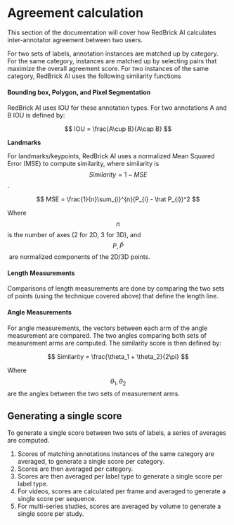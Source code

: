 # Agreement calculation

This section of the documentation will cover how RedBrick AI calculates inter-annotator agreement between two users.&#x20;

For two sets of labels, annotation instances are matched up by category. For the same category, instances are matched up by selecting pairs that maximize the overall agreement score. For two instances of the same category, RedBrick AI uses the following similarity functions

#### Bounding box, Polygon, and Pixel Segmentation

RedBrick AI uses IOU for these annotation types. For two annotations A and B IOU is defined by:

$$
IOU = \frac{A\cup B}{A\cap B}
$$

​**Landmarks**

For landmarks/keypoints, RedBrick AI uses a normalized Mean Squared Error (MSE) to compute similarity, where similarity is $$Similarity = 1 - MSE$$.&#x20;

$$
MSE = \frac{1}{n}\sum_{i}^{n}(P_{i} - \hat P_{i})^2
$$

​Where $$n$$ is the number of axes (2 for 2D, 3 for 3D), and $$P, \hat{P}$$​ are normalized components of the 2D/3D points.

#### Length Measurements

Comparisons of length measurements are done by comparing the two sets of points (using the technique covered above) that define the length line.

#### Angle Measurements&#x20;

For angle measurements, the vectors between each arm of the angle measurement are compared. The two angles comparing both sets of measurement arms are computed. The similarity score is then defined by:

$$
Similarity = \frac{\theta_1 + \theta_2}{2\pi}
$$

​Where $$\theta_1, \theta_2$$​ are the angles between the two sets of measurement arms.

## Generating a single score

To generate a single score between two sets of labels, a series of averages are computed.&#x20;

1. Scores of matching annotations instances of the same category are averaged, to generate a single score per category.&#x20;
2. Scores are then averaged per category.&#x20;
3. Scores are then averaged per label type to generate a single score per label type.&#x20;
4. For videos, scores are calculated per frame and averaged to generate a single score per sequence.&#x20;
5. For multi-series studies, scores are averaged by volume to generate a single score per study. ​
